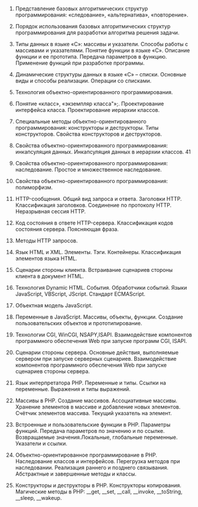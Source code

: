 
1. Представление базовых алгоритмических структур программирования: «следование», «альтернатива», «повторение». 

2. Порядок использования базовых алгоритмических структур программирования для разработки алгоритма решения задачи. 

3. Типы данных в языке «С»: массивы и указатели. Способы работы с массивами и указателями. Понятие функции в языке «С». Описание функции и ее прототипа. Передача параметров в функцию. Применение функций при разработке программы. 

4. Динамические структуры данных в языке «С» – списки. Основные виды и способы реализации. Операции со списками. 

5. Технология объектно-ориентированного программирования. 

6. Понятие «класс», «экземпляр класса"»;. Проектирование интерфейса класса. Проектирование иерархии классов. 

7. Специальные методы объектно-ориентированного программирования: конструкторы и деструкторы. Типы конструкторов. Свойства конструкторов и деструкторов. 

8. Свойства объектно-ориентированного программирования: инкапсуляция данных. Инкапсуляция данных в иерархии классов. 41 

9. Свойства объектно-ориентированного программирования: наследование. Простое и множественное наследование. 

10. Свойства объектно-ориентированного программирования: полиморфизм. 

11. HTTP-сообщения. Общий вид запроса и ответа. Заголовки HTTP. Классификация заголовков. Соединение по протоколу HTTP. Неразрывная сессия HTTP. 

12. Код состояния в ответе HTTP-сервера. Классификация кодов состояния сервера. Поясняющая фраза. 

13. Методы HTTP запросов. 

14. Язык HTML и XML. Элементы. Тэги. Контейнеры. Классификация элементов языка HTML. 

15. Сценарии стороны клиента. Встраивание сценариев стороны клиента в документ HTML. 

16. Технология Dynamic HTML. События. Обработчики событий. Языки JavaScript, VBScript, JScript. Стандарт ECMAScript. 

17. Объектная модель JavaScript. 

18. Переменные в JavaScript. Массивы, объекты, функции. Создание пользовательских объектов и прототипирование. 

19. Технологии CGI, WinCGI, NSAPY,ISAPI. Взаимодействие компонентов программного обеспечения Web при запуске программ CGI, ISAPI. 

20. Сценарии стороны сервера. Основные действия, выполняемые сервером при запуске серверных сценариев. Взаимодействие компонентов программного обеспечения Web при запуске сценариев стороны сервера. 

21. Язык интерпретатора PHP. Переменные и типы. Ссылки на переменные. Выражения и типы выражений. 

22. Массивы в PHP. Создание массивов. Ассоциативные массивы. Хранение элементов в массиве и добавление новых элементов. Счётчик элементов массива. Текущий указатель на элемент. 

23. Встроенные и пользовательские функции в PHP. Параметры функций. Передача параметров по значению и по ссылке. Возвращаемые значения.Локальные, глобальные переменные. Указатели и ссылки. 

24. Объектно-ориентированное программирование в PHP. Наследование классов и интерфейсов. Перегрузка методов при наследовании. Реализация раннего и позднего связывания. Абстрактные и завершенные методы и классы. 

25. Конструкторы и деструкторы в PHP. Конструкторы копирования. Магические методы в PHP: __get, __set, __call, __invoke, __toString, __sleep, __wakeup.
